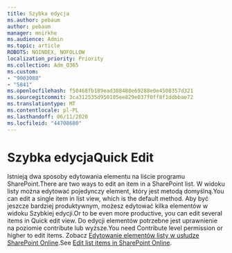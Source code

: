 ```yaml
---
title: Szybka edycja
ms.author: pebaum
author: pebaum
manager: mnirkhe
ms.audience: Admin
ms.topic: article
ROBOTS: NOINDEX, NOFOLLOW
localization_priority: Priority
ms.collection: Adm_O365
ms.custom:
- "9003088"
- "5841"
ms.openlocfilehash: f50468fb189ead308488e69288e0e4508357d321
ms.sourcegitcommit: 3ca312535d950105ee829e037f0ff8f1ddbbae72
ms.translationtype: MT
ms.contentlocale: pl-PL
ms.lasthandoff: 06/11/2020
ms.locfileid: "44708680"
---
```

# <a name="quick-edit"></a><span data-ttu-id="137fe-102">Szybka edycja</span><span class="sxs-lookup"><span data-stu-id="137fe-102">Quick Edit</span></span>

<span data-ttu-id="137fe-103">Istnieją dwa sposoby edytowania elementu na liście programu SharePoint.</span><span class="sxs-lookup"><span data-stu-id="137fe-103">There are two ways to edit an item in a SharePoint list.</span></span> <span data-ttu-id="137fe-104">W widoku listy można edytować pojedynczy element, który jest metodą domyślną.</span><span class="sxs-lookup"><span data-stu-id="137fe-104">You can edit a single item in list view, which is the default method.</span></span> <span data-ttu-id="137fe-105">Aby być jeszcze bardziej produktywnym, możesz edytować kilka elementów w widoku Szybkiej edycji.</span><span class="sxs-lookup"><span data-stu-id="137fe-105">Or to be even more productive, you can edit several items in Quick edit view.</span></span> <span data-ttu-id="137fe-106">Do edycji elementów potrzebne jest uprawnienie na poziomie contribute lub wyższe.</span><span class="sxs-lookup"><span data-stu-id="137fe-106">You need Contribute level permission or higher to edit items.</span></span> <span data-ttu-id="137fe-107">Zobacz [Edytowanie elementów listy w usłudze SharePoint Online](https://support.microsoft.com/office/dac1a1c3-a80b-4082-ba57-715cf613d0f7).</span><span class="sxs-lookup"><span data-stu-id="137fe-107">See [Edit list items in SharePoint Online](https://support.microsoft.com/office/dac1a1c3-a80b-4082-ba57-715cf613d0f7).</span></span>

